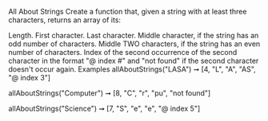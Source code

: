 All About Strings
Create a function that, given a string with at least three characters, returns an array of its:

Length.
First character.
Last character.
Middle character, if the string has an odd number of characters. Middle TWO characters, if the string has an even number of characters.
Index of the second occurrence of the second character in the format "@ index #" and "not found" if the second character doesn't occur again.
Examples
allAboutStrings("LASA") ➞ [4, "L", "A", "AS", "@ index 3"]

allAboutStrings("Computer") ➞ [8, "C", "r", "pu", "not found"]

allAboutStrings("Science") ➞ [7, "S", "e", "e", "@ index 5"]
